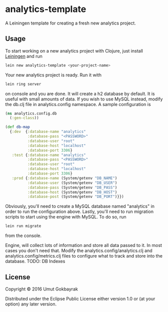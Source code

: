 # analytics-template

A Leiningen template for creating a fresh new analytics project.

## Usage

To start working on a new analytics project with Clojure, just install [Leiningen](http://leiningen.org) and run


```bash
lein new analytics-template <your-project-name>
```

Your new analytics project is ready. Run it with 

```bash
lein ring server
```

on console and you are done. It will create a h2 database by default. It is useful with small amounts of data. If you wish to use MySQL instead, modify the db.clj file in analytics.config namespace. A sample configuration is

```clojure
(ns analytics.config.db
  (:gen-class))

(def db-map
  {:dev  {:database-name "analytics"
          :database-pass "<PASSWORD>"
          :database-user "root"
          :database-host "localhost"
          :database-port 3306}
   :test {:database-name "analytics"
          :database-pass "<PASSWORD>"
          :database-user "root"
          :database-host "localhost"
          :database-port 3306}
   :prod {:database-name (System/getenv "DB_NAME")
          :database-user (System/getenv "DB_USER")
          :database-pass (System/getenv "DB_PASS")
          :database-host (System/getenv "DB_HOST")
          :database-post (System/getenv "DB_PORT")}})
```

Obviously, you'll need to create a MySQL database named "analytics" in order to run the configuration above. Lastly, you'll need to run migration scripts to start using the engine with MySQL. To do so, run

```bash
lein run migrate
```

from the console. 

Engine, will collect lots of information and store all data passed to it. In most cases you don't need that. Modify the analytics.config/analytics.clj and analytics.config/metrics.clj files to configure what to track and store into the database. 
TODO: DB Indexes


## License

Copyright © 2016 Umut Gokbayrak

Distributed under the Eclipse Public License either version 1.0 or (at
your option) any later version.
